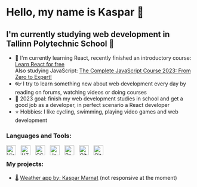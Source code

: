# Hello, my name is Kaspar 👋

## I'm currently studying web development in Tallinn Polytechnic School 🏫

- 🧠 I'm currently learning React, recently finished an introductory course: [Learn React for free](https://scrimba.com/learn/learnreact)<br>
  Also studying JavaScript: [The Complete JavaScript Course 2023: From Zero to Expert!](https://www.udemy.com/course/the-complete-javascript-course/)
- 👓 I try to learn something new about web development every day by reading on forums, watching videos or doing courses
- 🥅 2023 goal: finish my web development studies in school and get a good job as a developer, in perfect scenario a React developer
- ⭐ Hobbies: I like cycling, swimming, playing video games and web development

### Languages and Tools:

[<img align="left" alt="Visual Studio Code" width="26px" src="https://cdn.jsdelivr.net/gh/devicons/devicon/icons/vscode/vscode-original.svg" style="padding-right:10px;" />](https://code.visualstudio.com/)
[<img align="left" alt="HTML5" width="26px" src="https://cdn.jsdelivr.net/gh/devicons/devicon/icons/html5/html5-original.svg" style="padding-right:10px;" />](https://developer.mozilla.org/en-US/docs/Glossary/HTML5)
[<img align="left" alt="CSS3" width="26px" src="https://cdn.jsdelivr.net/gh/devicons/devicon/icons/css3/css3-original.svg" style="padding-right:10px;" />](https://developer.mozilla.org/en-US/docs/Web/CSS)
[<img align="left" alt="JavaScript" width="26px" src="https://cdn.jsdelivr.net/gh/devicons/devicon/icons/javascript/javascript-original.svg" style="padding-right:10px;" />](https://developer.mozilla.org/en-US/docs/Web/JavaScript)
[<img align="left" alt="React" width="26px" src="https://cdn.jsdelivr.net/gh/devicons/devicon/icons/react/react-original.svg" style="padding-right:10px;" />](https://reactjs.org/)
[<img align="left" alt="Git" width="26px" src="https://cdn.jsdelivr.net/gh/devicons/devicon/icons/git/git-original.svg" style="padding-right:10px;" />](https://git-scm.com/)
[<img align="left" alt="GitHub" width="26px" src="https://user-images.githubusercontent.com/3369400/139447912-e0f43f33-6d9f-45f8-be46-2df5bbc91289.png" style="padding-right:10px;" />](https://github.com/)

<br>

### My projects:

- :thermometer: [Weather app by: Kaspar Marnat](https://kmarnat.github.io/) (not responsive at the moment)
